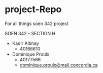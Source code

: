 # project-Repo
For all things soen 342 project

SOEN 342 - SECTION H
- Kadir Altinay 
  - 40166610
- Dominique Proulx
  -  40177566
  - dominique.proulx@mail.concordia.ca
